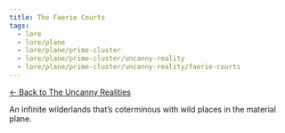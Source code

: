 ```yaml
---
title: The Faerie Courts
tags:
  - lore
  - lore/plane
  - lore/plane/prime-cluster
  - lore/plane/prime-cluster/uncanny-reality
  - lore/plane/prime-cluster/uncanny-reality/faerie-courts
---
```


[<- Back to The Uncanny Realities](index.md)

An infinite wilderlands that’s coterminous with wild places in the material plane.